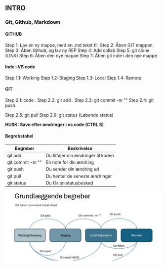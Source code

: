 ## INTRO
### Git, Github, Markdown

#### GITHUB
Step 1: Lav en ny mappe, med en .md tekst fil.
Step 2: Åben GIT mappen.
Step 3: Åben Github, og lav ny REP
Step 4: Add collab
Step 5: git clone (LINK)
Step 6: Åben den nye mappe
Step 7: Åben git inde i den nye mappe

#### Inde i VS code
Step 1.1: Working 
Step 1.2: Staging
Step 1.3: Local
Step 1.4: Remote

#### GIT
Step 2.1: code .
Step 2.2: git add .
Step 2.3: git commit -m ""
Step 2.4: git push

Step 2.5: git pull
Step 2.6: git status (Løbende status)

**HUSK: Save efter ændringer i vs code (CTRL S)**

#### Begrebstabel
| Begreber | Beskrivelse |
|----------|-------------|
| git add . | Du tilføjer din ændringer til koden |
| git commit -m "" | En note for din ændring |
| git push | Du sender din ændring ud |
| git pull | Du henter de seneste ændringer |
| git status | Du får en statusbesked |

![alt text](picture.png-1.png)  